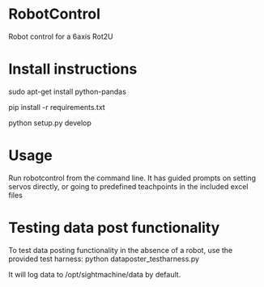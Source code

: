 # RobotControl
Robot control for a 6axis Rot2U

# Install instructions
sudo apt-get install python-pandas

pip install -r requirements.txt

python setup.py develop

# Usage
Run robotcontrol from the command line.  It has guided prompts on setting servos directly, or going to predefined teachpoints in the included excel files

# Testing data post functionality
To test data posting functionality in the absence of a robot, use the provided test harness:
python dataposter_testharness.py

It will log data to /opt/sightmachine/data by default.
